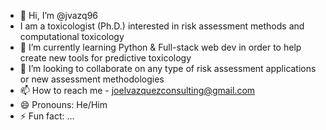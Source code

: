 - 👋 Hi, I’m @jvazq96
- I am a toxicologist (Ph.D.) interested in risk assessment methods and computational toxicology
- 🌱 I’m currently learning Python & Full-stack web dev in order to help create new tools for predictive toxicology
- 💞️ I’m looking to collaborate on any type of risk assessment applications or new assessment methodologies 
- 📫 How to reach me - joelvazquezconsulting@gmail.com
- 😄 Pronouns: He/Him
- ⚡ Fun fact: ...

<!---
jvazq96/jvazq96 is a ✨ special ✨ repository because its `README.md` (this file) appears on your GitHub profile.
You can click the Preview link to take a look at your changes.
--->
